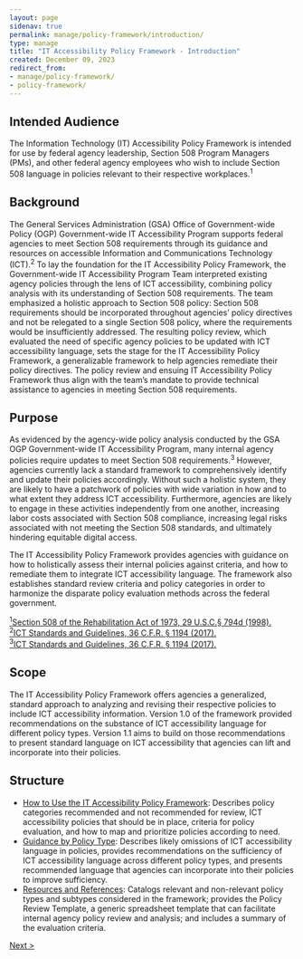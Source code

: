 ```yaml
---
layout: page
sidenav: true
permalink: manage/policy-framework/introduction/
type: manage
title: "IT Accessibility Policy Framework - Introduction"
created: December 09, 2023
redirect_from:
- manage/policy-framework/
- policy-framework/
---
```


<h2 id="standards">
  Intended Audience
</h2>
The Information Technology (IT) Accessibility Policy Framework is intended for use by federal agency leadership, Section 508 Program Managers (PMs), and other federal agency employees who wish to include Section 508 language in policies relevant to their respective workplaces.<sup>1</sup>

<h2>
  Background
</h2>
The General Services Administration (GSA) Office of Government-wide Policy (OGP) Government-wide IT Accessibility Program supports federal agencies to meet Section 508 requirements through its guidance and resources on accessible Information and Communications Technology (ICT).<sup>2</sup> To lay the foundation for the IT Accessibility Policy Framework, the Government-wide IT Accessibility Program Team interpreted existing agency policies through the lens of ICT accessibility, combining policy analysis with its understanding of Section 508 requirements. The team emphasized a holistic approach to Section 508 policy: Section 508 requirements should be incorporated throughout agencies’ policy directives and not be relegated to a single Section 508 policy, where the requirements would be insufficiently addressed. The resulting policy review, which evaluated the need of specific agency policies to be updated with ICT accessibility language, sets the stage for the IT Accessibility Policy Framework, a generalizable framework to help agencies remediate their policy directives. The policy review and ensuing IT Accessibility Policy Framework thus align with the team’s mandate to provide technical assistance to agencies in meeting Section 508 requirements.

<h2>
  Purpose
</h2>
As evidenced by the agency-wide policy analysis conducted by the GSA OGP Government-wide IT Accessibility Program, many internal agency policies require updates to meet Section 508 requirements.<sup>3</sup> However, agencies currently lack a standard framework to comprehensively identify and update their policies accordingly. Without such a holistic system, they are likely to have a patchwork of policies with wide variation in how and to what extent they address ICT accessibility. Furthermore, agencies are likely to engage in these activities independently from one another, increasing labor costs associated with Section 508 compliance, increasing legal risks associated with not meeting the Section 508 standards, and ultimately hindering equitable digital access.<br>

The IT Accessibility Policy Framework provides agencies with guidance on how to holistically assess their internal policies against criteria, and how to remediate them to integrate ICT accessibility language. The framework also establishes standard review criteria and policy categories in order to harmonize the disparate policy evaluation methods across the federal government.

<a class="hover-large" href="{{site.baseurl}}/manage/laws-and-policies/section-508-law/"><sup>1</sup>Section 508 of the Rehabilitation Act of 1973, 29 U.S.C.§ 794d (1998).</a>
<br>
<a class="hover-large" href="https://www.access-board.gov/ict/ict-final-rule.pdf"><sup>2</sup>ICT Standards and Guidelines, 36 C.F.R. § 1194 (2017).</a>
<br>
<a class="hover-large" href="https://www.access-board.gov/ict/ict-final-rule.pdf"><sup>3</sup>ICT Standards and Guidelines, 36 C.F.R. § 1194 (2017).</a>
<br>

<h2>
  Scope
</h2>
The IT Accessibility Policy Framework offers agencies a generalized, standard approach to analyzing and revising their respective policies to include ICT accessibility information. Version 1.0 of the framework provided recommendations on the substance of ICT accessibility language for different policy types. Version 1.1 aims to build on those recommendations to present standard language on ICT accessibility that agencies can lift and incorporate into their policies.

<h2>
  Structure
</h2>

<ul>
    <li>
        <a href="{{site.baseurl}}/manage/policy-framework/how-to-use-the-framework/how-to-identify-policies/">How to Use the IT Accessibility Policy Framework</a>: Describes policy categories recommended and not recommended for review, ICT accessibility policies that should be in place, criteria for policy evaluation, and how to map and prioritize policies according to need. 
    </li>
    <li>
        <a href="{{site.baseurl}}/manage/policy-framework/guidance-by-policy-type/approach/">Guidance by Policy Type</a>: Describes likely omissions of ICT accessibility language in policies, provides recommendations on the sufficiency of ICT accessibility language across different policy types, and presents recommended language that agencies can incorporate into their policies to improve sufficiency.
    </li>
    <li>
        <a href="{{site.baseurl}}/manage/policy-framework/resources-and-references/policy-review-template/">Resources and References</a>: Catalogs relevant and non-relevant policy types and subtypes considered in the framework; provides the Policy Review Template, a generic spreadsheet template that can facilitate internal agency policy review and analysis; and includes a summary of the evaluation criteria.
    </li>
</ul>
<div>
<div id="prev-next-section" style="justify-content: space-around;">
    <a class="prev-page" title="Go to previous page" style="display:none;"> < Previous</a>
    <a class="prev-page" title="Go to next page"
      href="{{site.baseurl}}/manage/policy-framework/how-to-use-the-framework/how-to-identify-policies/"> 
      Next >
    </a>
</div>
</div>



